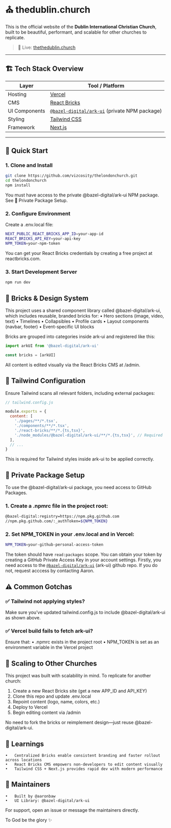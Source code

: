# ⛪️ thedublin.church

This is the official website of the **Dublin International Christian Church**, built to be beautiful, performant, and scalable for other churches to replicate.

> 🧭 Live: [thethedublin.church](https://thedublin.church)

---

## 🏗️ Tech Stack Overview

| Layer         | Tool / Platform                                                                          |
| ------------- | ---------------------------------------------------------------------------------------- |
| Hosting       | [Vercel](https://vercel.com)                                                             |
| CMS           | [React Bricks](https://reactbricks.com)                                                  |
| UI Components | [`@bazel-digital/ark-ui`](https://github.com/bazel-digital/ark-ui) (private NPM package) |
| Styling       | [Tailwind CSS](https://tailwindcss.com)                                                  |
| Framework     | [Next.js](https://nextjs.org)                                                            |

---

## 🚀 Quick Start

### 1. Clone and Install

```bash
git clone https://github.com/vizcosity/thelondonchurch.git
cd thelondonchurch
npm install
```

You must have access to the private @bazel-digital/ark-ui NPM package. See 🔐 Private Package Setup.

### 2. Configure Environment

Create a .env.local file:

```bash
NEXT_PUBLIC_REACT_BRICKS_APP_ID=your-app-id
REACT_BRICKS_API_KEY=your-api-key
NPM_TOKEN=your-npm-token
```

You can get your React Bricks credentials by creating a free project at reactbricks.com.

### 3. Start Development Server

```bash
npm run dev
```

## 🧱 Bricks & Design System

This project uses a shared component library called @bazel-digital/ark-ui, which includes reusable, branded bricks for:
• Hero sections (image, video, text)
• Timelines
• Collapsibles
• Profile cards
• Layout components (navbar, footer)
• Event-specific UI blocks

Bricks are grouped into categories inside ark-ui and registered like this:

```js
import arkUI from '@bazel-digital/ark-ui'

const bricks = [arkUI]
```

All content is edited visually via the React Bricks CMS at /admin.

## 🎨 Tailwind Configuration

Ensure Tailwind scans all relevant folders, including external packages:

```js
// tailwind.config.js

module.exports = {
  content: [
    './pages/**/*.tsx',
    './components/**/*.tsx',
    './react-bricks/**/*.{ts,tsx}',
    './node_modules/@bazel-digital/ark-ui/**/*.{ts,tsx}', // Required
  ],
  // ...
}
```

This is required for Tailwind styles inside ark-ui to be applied correctly.

## 🔐 Private Package Setup

To use the @bazel-digital/ark-ui package, you need access to GitHub Packages.

### 1. Create a .npmrc file in the project root:

```bash
@bazel-digital:registry=https://npm.pkg.github.com
//npm.pkg.github.com/:_authToken=${NPM_TOKEN}
```

### 2. Set NPM_TOKEN in your .env.local and in Vercel:

```bash
NPM_TOKEN=your-github-personal-access-token
```

The token should have `read:packages` scope. You can obtain your token by creating a GitHub Private Access Key in your account settings. Firstly, you need access to the [`@bazel-digital/ark-ui`](https://github.com/bazel-digital/ark-ui) (ark-ui) github repo. If you do not, request acccess by contacting Aaron.

## ⚠️ Common Gotchas

### ✅ Tailwind not applying styles?

Make sure you’ve updated tailwind.config.js to include @bazel-digital/ark-ui as shown above.

### ✅ Vercel build fails to fetch ark-ui?

Ensure that:
• .npmrc exists in the project root
• NPM_TOKEN is set as an environment variable in the Vercel project

## 🧱 Scaling to Other Churches

This project was built with scalability in mind. To replicate for another church:

1. Create a new React Bricks site (get a new APP_ID and API_KEY)
2. Clone this repo and update .env.local
3. Repoint content (logo, name, colors, etc.)
4. Deploy to Vercel
5. Begin editing content via /admin

No need to fork the bricks or reimplement design—just reuse @bazel-digital/ark-ui.

## 🧠 Learnings

    •	Centralized Bricks enable consistent branding and faster rollout across locations
    •	React Bricks CMS empowers non-developers to edit content visually
    •	Tailwind CSS + Next.js provides rapid dev with modern performance

## 🙌 Maintainers

    •	Built by @aaronbaw
    •	UI Library: @bazel-digital/ark-ui

For support, open an issue or message the maintainers directly.

To God be the glory ✨

